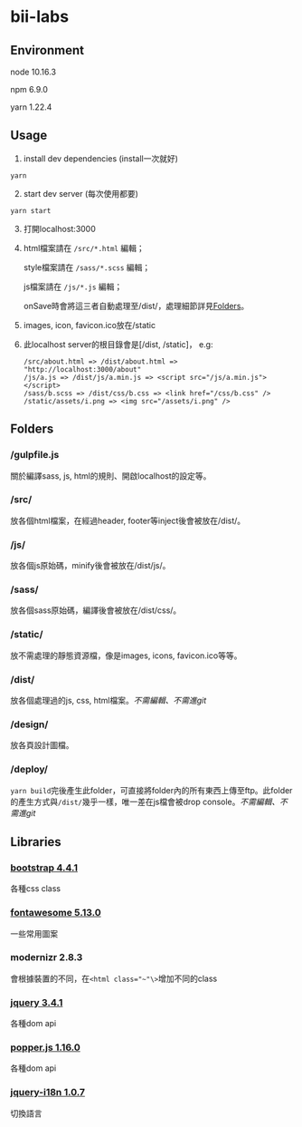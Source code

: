# bii-labs

## Environment
node 10.16.3

npm 6.9.0

yarn 1.22.4

## Usage
1. install dev dependencies (install一次就好)
  ```
  yarn
  ```
2. start dev server (每次使用都要)
  ```
  yarn start 
  ```

3. 打開localhost:3000
    

4. html檔案請在 `/src/*.html` 編輯；
   
   style檔案請在 `/sass/*.scss` 編輯；
   
   js檔案請在 `/js/*.js` 編輯；
   
   onSave時會將這三者自動處理至/dist/，處理細節詳見[Folders](#Folders)。

5. images, icon, favicon.ico放在/static

6. 此localhost server的根目錄會是[/dist, /static]， 
   e.g:
   ```
   /src/about.html => /dist/about.html => "http://localhost:3000/about"
   /js/a.js => /dist/js/a.min.js => <script src="/js/a.min.js"></script>
   /sass/b.scss => /dist/css/b.css => <link href="/css/b.css" />
   /static/assets/i.png => <img src="/assets/i.png" />
   ```


## Folders

### /gulpfile.js
關於編譯sass, js, html的規則、開啟localhost的設定等。

### /src/
放各個html檔案，在經過header, footer等inject後會被放在/dist/。

### /js/
放各個js原始碼，minify後會被放在/dist/js/。

### /sass/
放各個sass原始碼，編譯後會被放在/dist/css/。

### /static/
放不需處理的靜態資源檔，像是images, icons, favicon.ico等等。

### /dist/
放各個處理過的js, css, html檔案。*不需編輯、不需進git*

### /design/
放各頁設計圖檔。

### /deploy/
```yarn build```完後產生此folder，可直接將folder內的所有東西上傳至ftp。此folder的產生方式與`/dist/`幾乎一樣，唯一差在js檔會被drop console。*不需編輯、不需進git*



## Libraries

### [bootstrap 4.4.1](https://getbootstrap.com/docs/4.4/getting-started/introduction/)
各種css class

### [fontawesome 5.13.0](https://fontawesome.com/icons?d=gallery)
一些常用圖案

### modernizr 2.8.3
會根據裝置的不同，在`<html class="~"\>`增加不同的class

### [jquery 3.4.1](https://api.jquery.com/)
各種dom api

### [popper.js 1.16.0](https://popper.js.org/docs/v1/)
各種dom api

### [jquery-i18n 1.0.7](https://api.jquery.com/)
切換語言







